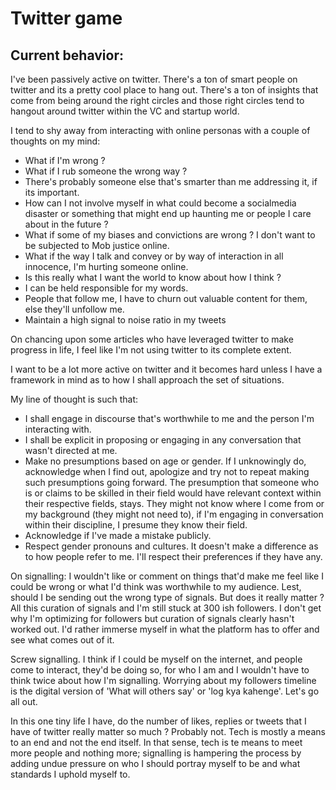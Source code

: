 # Twitter game


## Current behavior:

I've been passively active on twitter. There's a ton of smart people on twitter and its a pretty cool place to hang out. There's a ton of insights that come from being around the right circles and those right circles tend to hangout around twitter within the VC and startup world.

I tend to shy away from interacting with online personas with a couple of thoughts on my mind:
- What if I'm wrong ?
- What if I rub someone the wrong way ?
- There's probably someone else that's smarter than me addressing it, if its important.
- How can I not involve myself in what could become a socialmedia disaster or something that might end up haunting me or people I care about in the future ?
- What if some of my biases and convictions are wrong ? I don't want to be subjected to Mob justice online.
- What if the way I talk and convey or by way of interaction in all innocence, I'm hurting someone online.
- Is this really what I want the world to know about how I think ?
- I can be held responsible for my words.
- People that follow me, I have to churn out valuable content for them, else they'll unfollow me.
- Maintain a high signal to noise ratio in my tweets

On chancing upon some articles who have leveraged twitter to make progress in life, I feel like I'm not using twitter to its complete extent.

I want to be a lot more active on twitter and it becomes hard unless I have a framework in mind as to how I shall approach the set of situations.


My line of thought is such that:
- I shall engage in discourse that's worthwhile to me and the person I'm interacting with.
- I shall be explicit in proposing or engaging in any conversation that wasn't directed at me.
- Make no presumptions based on age or gender. If I unknowingly do, acknowledge when I find out, apologize and try not to repeat making such presumptions going forward. The presumption that someone who is or claims to be skilled in their field would have relevant context within their respective fields, stays. They might not know where I come from or my background (they might not need to), if I'm engaging in conversation within their discipline, I presume they know their field. 
- Acknowledge if I've made a mistake publicly.
- Respect gender pronouns and cultures. It doesn't make a difference as to how people refer to me. I'll respect their preferences if they have any.

On signalling:
I wouldn't like or comment on things that'd make me feel like I could be wrong or what I'd think was worthwhile to my audience. Lest, should I be sending out the wrong type of signals. But does it really matter ?
All this curation of signals and I'm still stuck at 300 ish followers. I don't get why I'm optimizing for followers but curation of signals clearly hasn't worked out. I'd rather immerse myself in what the platform has to offer and see what comes out of it.

Screw signalling. I think if I could be myself on the internet, and people come to interact, they'd be doing so, for who I am and I wouldn't have to think twice about how I'm signalling. Worrying about my followers timeline is the digital version of 'What will others say' or 'log kya kahenge'. Let's go all out.

In this one tiny life I have, do the number of likes, replies or tweets that I have of twitter really matter so much ? Probably not. Tech is mostly a means to an end and not the end itself. In that sense, tech is te means to meet more people and nothing more; signalling is hampering the process by adding undue pressure on who I should portray myself to be and what standards I uphold myself to.


